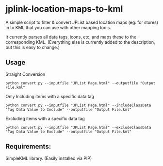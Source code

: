 # jplink-location-maps-to-kml
 A simple script to filter & convert JPList based location maps (eg: for stores) in to KML that you can use with other mapping tools.
 
 It currently parses all data tags, icons, etc, and maps these to the corresponding KML. (Everything else is currently added to the description, but this is easy to change.)
 
 ## Usage
 Straight Conversion
 
` python convert.py --inputfile "JPList Page.html" --outputfile "Output File.kml"
`

 Only Including items with a specific data tag
 
`python convert.py --inputfile "JPList Page.html" --includeClassData "Tag Data Value to Include" --outputfile "Output File.kml"
` 

 Excluding items with a specific data tag
 
`python convert.py --inputfile "JPList Page.html" --excludeClassData "Tag Data Value to Exclude" --outputfile "Output File.kml"
` 

 ## Requirements:
 SimpleKML library. (Easily installed via PIP)
